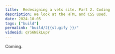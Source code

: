 ```yaml
---
title:  Redesigning a vets site. Part 2. Coding 
description: We look at the HTML and CSS used.
date: 2024-10-05
tags: ["build"]
permalink: "build/2{{slugify }}/"
videoid: qYS6NEkLupY
---
```


Coming.